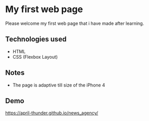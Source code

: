 
# My first web page

Please welcome my first web page that i have made after learning.


## Technologies used

- HTML
- CSS (Flexbox Layout)



## Notes

- The page is adaptive till size of the iPhone 4
## Demo

https://april-thunder.github.io/news_agency/

